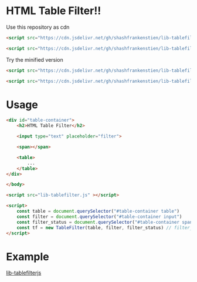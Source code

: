 # HTML Table Filter!!

Use this repository as cdn

```html
<script src="https://cdn.jsdelivr.net/gh/shashfrankenstien/lib-tablefilterjs/lib-tablefilter.js"></script>
```
```html
<script src="https://cdn.jsdelivr.net/gh/shashfrankenstien/lib-tablefilterjs@v0.0.2/lib-tablefilter.js"></script>
```

Try the minified version
```html
<script src="https://cdn.jsdelivr.net/gh/shashfrankenstien/lib-tablefilterjs/lib-tablefilter.min.js"></script>
```
```html
<script src="https://cdn.jsdelivr.net/gh/shashfrankenstien/lib-tablefilterjs@v0.0.2/lib-tablefilter.min.js"></script>
```

# Usage

```html
<div id="table-container">
    <h2>HTML Table Filter</h2>

    <input type="text" placeholder="filter">

    <span></span>

    <table>
        ...
    </table>
</div>

</body>

<script src="lib-tablefilter.js" ></script>

<script>
    const table = document.querySelector("#table-container table")
    const filter = document.querySelector("#table-container input")
    const filter_status = document.querySelector("#table-container span")
    const tf = new TableFilter(table, filter, filter_status) // filter_status is optional
</script>

```

# Example

[lib-tablefilterjs](https://shashfrankenstien.github.io/lib-tablefilterjs/)
